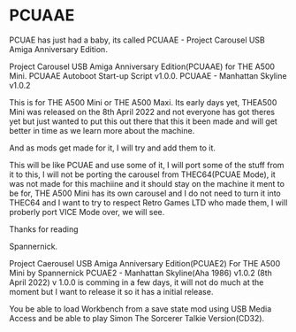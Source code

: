 # PCUAAE
PCUAE has just had a baby, its called PCUAAE - Project Carousel USB Amiga Anniversary Edition. 

Project Carousel USB Amiga Anniversary Edition(PCUAAE) for THE A500 Mini.
PCUAAE Autoboot Start-up Script v1.0.0.
PCUAAE - Manhattan Skyline v1.0.2

This is for THE A500 Mini or THE A500 Maxi.
Its early days yet, THEA500 Mini was released on the 8th April 2022 and not everyone has got theres yet but just wanted to put this out there that this it been made and 
will get better in time as we learn more about the machine.

And as mods get made for it, I will try and add them to it.

This will be like PCUAE and use some of it, I will port some of the stuff from it to this, I will not be porting the carousel from THEC64(PCUAE Mode), it was not made for this machiine and it should stay on the machine it ment to be for, THE A500 Mini has its own carousel and I do not need to turn it into THEC64 and I want to try to respect Retro Games LTD who made them, I will proberly port VICE Mode over, we will see.

Thanks for reading

Spannernick.

Project Caerousel USB Amiga Anniversary Edition(PCUAE2)
For THE A500 Mini
by Spannernick 
PCUAE2 - Manhattan Skyline(Aha 1986) v1.0.2
(8th April 2022)
v 1.0.0 is comming in a few days, it will not do much at the moment but I want to release it so it has a initial release.

You be able to load Workbench from a save state mod using USB Media Access and be able to play Simon The Sorcerer Talkie Version(CD32).

